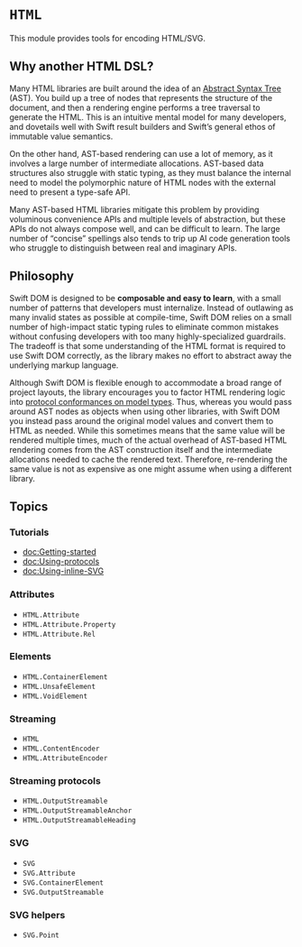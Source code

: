 # ``HTML``

This module provides tools for encoding HTML/SVG.


## Why another HTML DSL?

Many HTML libraries are built around the idea of an
[Abstract Syntax Tree](https://en.wikipedia.org/wiki/Abstract_syntax_tree) (AST). You build up a
tree of nodes that represents the structure of the document, and then a rendering engine
performs a tree traversal to generate the HTML. This is an intuitive mental model for many
developers, and dovetails well with Swift result builders and Swift’s general ethos of immutable
value semantics.

On the other hand, AST-based rendering can use a lot of memory, as it involves a large number of
intermediate allocations. AST-based data structures also struggle with static typing, as they
must balance the internal need to model the polymorphic nature of HTML nodes with the external
need to present a type-safe API.

Many AST-based HTML libraries mitigate this problem by providing voluminous convenience APIs
and multiple levels of abstraction, but these APIs do not always compose well, and can be
difficult to learn. The large number of “concise” spellings also tends to trip up AI code
generation tools who struggle to distinguish between real and imaginary APIs.


## Philosophy

Swift DOM is designed to be **composable and easy to learn**, with a small number of patterns
that developers must internalize. Instead of outlawing as many invalid states as possible at
compile-time, Swift DOM relies on a small number of high-impact static typing rules to eliminate
common mistakes without confusing developers with too many highly-specialized guardrails. The
tradeoff is that some understanding of the HTML format is required to use Swift DOM correctly,
as the library makes no effort to abstract away the underlying markup language.

Although Swift DOM is flexible enough to accommodate a broad range of project layouts, the
library encourages you to factor HTML rendering logic into [protocol conformances on model
types](doc:Using-protocols).
Thus, whereas you would pass around AST nodes as objects when using other libraries, with Swift
DOM you instead pass around the original model values and convert them to HTML as needed. While
this sometimes means that the same value will be rendered multiple times, much of the actual
overhead of AST-based HTML rendering comes from the AST construction itself and the intermediate
allocations needed to cache the rendered text. Therefore, re-rendering the same value is not as
expensive as one might assume when using a different library.


## Topics

### Tutorials

-   <doc:Getting-started>
-   <doc:Using-protocols>
-   <doc:Using-inline-SVG>

### Attributes

-   ``HTML.Attribute``
-   ``HTML.Attribute.Property``
-   ``HTML.Attribute.Rel``

### Elements

-   ``HTML.ContainerElement``
-   ``HTML.UnsafeElement``
-   ``HTML.VoidElement``

### Streaming

-   ``HTML``
-   ``HTML.ContentEncoder``
-   ``HTML.AttributeEncoder``

### Streaming protocols

-   ``HTML.OutputStreamable``
-   ``HTML.OutputStreamableAnchor``
-   ``HTML.OutputStreamableHeading``

### SVG

-   ``SVG``
-   ``SVG.Attribute``
-   ``SVG.ContainerElement``
-   ``SVG.OutputStreamable``

### SVG helpers

-   ``SVG.Point``
